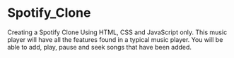 # Spotify_Clone


Creating a Spotify Clone Using HTML, CSS and JavaScript only.
This music player will have all the features found in a typical music player.
You will be able to add, play, pause and seek songs that have been added.
